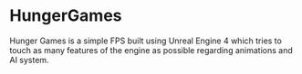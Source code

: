 # HungerGames

Hunger Games is a simple FPS built using Unreal Engine 4 which tries to touch as many features of the engine as possible regarding animations and AI system.
